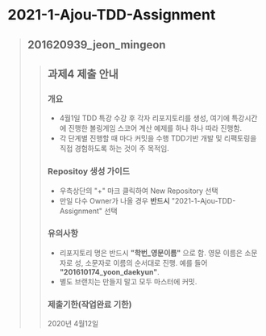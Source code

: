 # 2021-1-Ajou-TDD-Assignment
> ## 201620939_jeon_mingeon
>> ## 과제4 제출 안내
>> ### 개요
>> * 4월1일 TDD 특강 수강 후 각자 리포지토리를 생성, 여기에 특강시간에 진행한 볼링게임 스코어 계산 예제를 하나 하나 따라 진행함.
>> * 각 단계별 진행할 때 마다 커밋을 수행 TDD기반 개발 및 리팩토링을 직접 경험하도록 하는 것이 주 목적임.
>> ### Repositoy 생성 가이드
>> * 우측상단의 "+" 마크 클릭하여 New Repository 선택
>> * 만일 다수 Owner가 나올 경우 **반드시** "2021-1-Ajou-TDD-Assignment" 선택
>> ### 유의사항
>> * 리포지토리 명은 반드시 **"학번_영문이름"** 으로 함.
>> 영문 이름은 소문자로 성, 소문자로 이름의 순서대로 진행.
>> 예를 들어 **"201610174_yoon_daekyun"**.
>> * 별도 브랜치는 만들지 말고 모두 마스터에 커밋.
>> ### 제출기한(작업완료 기한)
>> 2020년 4월12일
